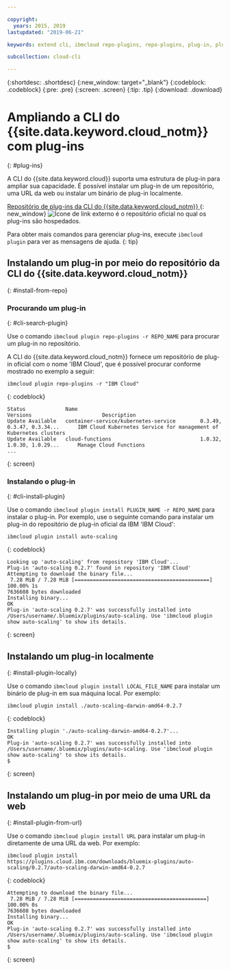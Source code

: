 ```yaml
---

copyright:
  years: 2015, 2019
lastupdated: "2019-06-21"

keywords: extend cli, ibmcloud repo-plugins, repo-plugins, plug-in, plugin, ibmcloud cli, ibmcloud, ibmcloud dev, cli, command line, command-line, developer tools, plugin install

subcollection: cloud-cli

---
```


{:shortdesc: .shortdesc}
{:new_window: target="_blank"}
{:codeblock: .codeblock}
{:pre: .pre}
{:screen: .screen}
{:tip: .tip}
{:download: .download}

# Ampliando a CLI do {{site.data.keyword.cloud_notm}} com plug-ins
{: #plug-ins}

A CLI do {{site.data.keyword.cloud}} suporta uma estrutura de plug-in para ampliar sua capacidade. É possível instalar um plug-in de um repositório, uma URL da web ou instalar um binário de plug-in localmente.

[Repositório de plug-ins da CLI do {{site.data.keyword.cloud_notm}} ](https://plugins.cloud.ibm.com/ui/repository.html){: new_window} ![Ícone de link externo](../../../icons/launch-glyph.svg) é o repositório oficial no qual os plug-ins são hospedados.

Para obter mais comandos para gerenciar plug-ins, execute `ibmcloud plugin` para ver as mensagens de ajuda.
{: tip}

## Instalando um plug-in por meio do repositório da CLI do {{site.data.keyword.cloud_notm}}
{: #install-from-repo}

### Procurando um plug-in
{: #cli-search-plugin}

Use o comando `ibmcloud plugin repo-plugins -r REPO_NAME` para procurar um plug-in no repositório.

A CLI do {{site.data.keyword.cloud_notm}} fornece um repositório de plug-in oficial com o nome 'IBM Cloud', que é possível procurar conforme mostrado no exemplo a seguir:
```
ibmcloud plugin repo-plugins -r "IBM Cloud"
```
{: codeblock}

```
Status             Name                                        Versions                       Description   
Update Available   container-service/kubernetes-service        0.3.49, 0.3.47, 0.3.34...      IBM Cloud Kubernetes Service for management of Kubernetes clusters   
Update Available   cloud-functions                             1.0.32, 1.0.30, 1.0.29...      Manage Cloud Functions 
...
```
{: screen}

### Instalando o plug-in
{: #cli-install-plugin}

Use o comando `ibmcloud plugin install PLUGIN_NAME -r REPO_NAME` para instalar o plug-in. Por exemplo, use o seguinte comando para instalar um plug-in do repositório de plug-in oficial da IBM 'IBM Cloud':
```
ibmcloud plugin install auto-scaling
```
{: codeblock}

```
Looking up 'auto-scaling' from repository 'IBM Cloud'...
Plug-in 'auto-scaling 0.2.7' found in repository 'IBM Cloud'
Attempting to download the binary file...
 7.28 MiB / 7.28 MiB [============================================] 100.00% 1s
7636608 bytes downloaded
Installing binary...
OK
Plug-in 'auto-scaling 0.2.7' was successfully installed into /Users/username/.bluemix/plugins/auto-scaling. Use 'ibmcloud plugin show auto-scaling' to show its details.
```
{: screen}

## Instalando um plug-in localmente
{: #install-plugin-locally}

Use o comando `ibmcloud plugin install LOCAL_FILE_NAME` para instalar um binário de plug-in em sua máquina local. Por exemplo:
```
ibmcloud plugin install ./auto-scaling-darwin-amd64-0.2.7
```
{: codeblock}

```
Installing plugin './auto-scaling-darwin-amd64-0.2.7'...
OK
Plug-in 'auto-scaling 0.2.7' was successfully installed into /Users/username/.bluemix/plugins/auto-scaling. Use 'ibmcloud plugin show auto-scaling' to show its details.
$
```
{: screen}

## Instalando um plug-in por meio de uma URL da web
{: #install-plugin-from-url}

Use o comando `ibmcloud plugin install URL` para instalar um plug-in diretamente de uma URL da web. Por exemplo:
```
ibmcloud plugin install https://plugins.cloud.ibm.com/downloads/bluemix-plugins/auto-scaling/0.2.7/auto-scaling-darwin-amd64-0.2.7
```
{: codeblock}

```
Attempting to download the binary file...
 7.28 MiB / 7.28 MiB [===========================================] 100.00% 0s
7636608 bytes downloaded
Installing binary...
OK
Plug-in 'auto-scaling 0.2.7' was successfully installed into /Users/username/.bluemix/plugins/auto-scaling. Use 'ibmcloud plugin show auto-scaling' to show its details.
$
```
{: screen}
